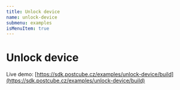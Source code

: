 ```yaml
---
title: Unlock device
name: unlock-device
submenu: examples
isMenuItem: true
---
```


# Unlock device

Live demo: [https://sdk.postcube.cz/examples/unlock-device/build](https://sdk.postcube.cz/examples/unlock-device/build)
